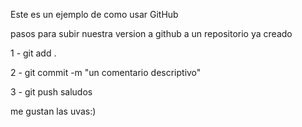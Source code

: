 Este es un ejemplo de como usar GitHub

pasos para subir nuestra version a github a un repositorio ya creado

1 - git add .

2 - git commit -m "un comentario descriptivo"


3 - git push
  saludos


  me gustan las uvas:)
